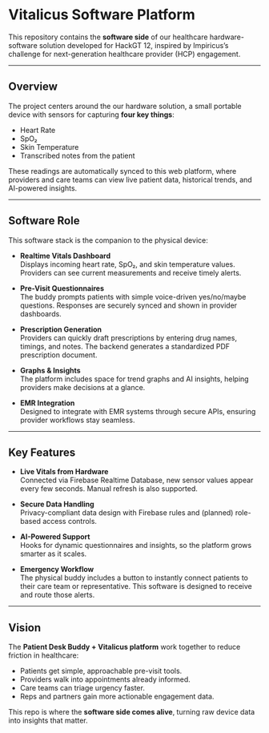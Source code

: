 # Vitalicus Software Platform

This repository contains the **software side** of our healthcare hardware-software solution developed for HackGT 12, inspired by Impiricus’s challenge for next-generation healthcare provider (HCP) engagement.

---

## Overview

The project centers around the our hardware solution, a small portable device with sensors for capturing **four key things**:

- Heart Rate  
- SpO₂  
- Skin Temperature
- Transcribed notes from the patient

These readings are automatically synced to this web platform, where providers and care teams can view live patient data, historical trends, and AI-powered insights.

---

## Software Role

This software stack is the companion to the physical device:

- **Realtime Vitals Dashboard**  
  Displays incoming heart rate, SpO₂, and skin temperature values. Providers can see current measurements and receive timely alerts.

- **Pre-Visit Questionnaires**  
  The buddy prompts patients with simple voice-driven yes/no/maybe questions. Responses are securely synced and shown in provider dashboards.

- **Prescription Generation**  
  Providers can quickly draft prescriptions by entering drug names, timings, and notes. The backend generates a standardized PDF prescription document.

- **Graphs & Insights**  
  The platform includes space for trend graphs and AI insights, helping providers make decisions at a glance.

- **EMR Integration**  
  Designed to integrate with EMR systems through secure APIs, ensuring provider workflows stay seamless.

---

## Key Features

- **Live Vitals from Hardware**  
  Connected via Firebase Realtime Database, new sensor values appear every few seconds. Manual refresh is also supported.

- **Secure Data Handling**  
  Privacy-compliant data design with Firebase rules and (planned) role-based access controls.

- **AI-Powered Support**  
  Hooks for dynamic questionnaires and insights, so the platform grows smarter as it scales.

- **Emergency Workflow**  
  The physical buddy includes a button to instantly connect patients to their care team or representative. This software is designed to receive and route those alerts.

---


## Vision

The **Patient Desk Buddy + Vitalicus platform** work together to reduce friction in healthcare:

- Patients get simple, approachable pre-visit tools.  
- Providers walk into appointments already informed.  
- Care teams can triage urgency faster.  
- Reps and partners gain more actionable engagement data.

This repo is where the **software side comes alive**, turning raw device data into insights that matter.
